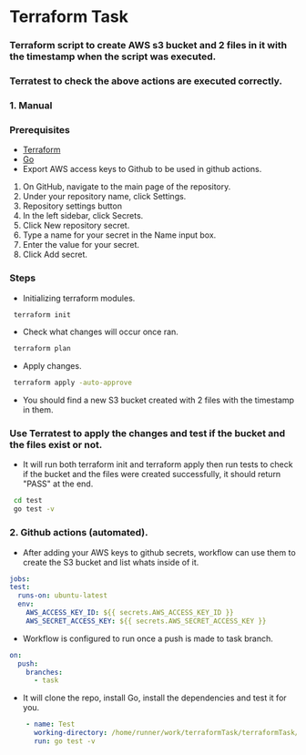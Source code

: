# Terraform Task

### Terraform script to create AWS s3 bucket and 2 files in it with the timestamp when the script was executed.
### Terratest to check the above actions are executed correctly.
### 1. Manual

### Prerequisites
* [Terraform](https://www.terraform.io/downloads.html)
* [Go](https://golang.org/dl/)
* Export AWS access keys to Github to be used in github actions.

1. On GitHub, navigate to the main page of the repository.
2. Under your repository name, click  Settings.
3. Repository settings button
4. In the left sidebar, click Secrets.
5. Click New repository secret.
6. Type a name for your secret in the Name input box.
7. Enter the value for your secret.
8. Click Add secret.


### Steps
* Initializing terraform modules.
 ```sh
  terraform init
  ``` 

* Check what changes will occur once ran.
 ```sh
  terraform plan
  ``` 
* Apply changes.
 ```sh
  terraform apply -auto-approve
  ``` 

* You should find a new S3 bucket created with 2 files with the timestamp in them.


### Use Terratest to apply the changes and test if the bucket and the files exist or not.
* It will run both terraform init and terraform apply then run tests to check if the bucket and the files were created successfully, it should return "PASS" at the end.
 ```sh
  cd test
  go test -v
  ```
  
### 2. Github actions (automated).
  
 * After adding your AWS keys to github secrets, workflow can use them to create the S3 bucket and list whats inside of it.
 
  ```yaml
jobs:
  test:
    runs-on: ubuntu-latest
    env:
      AWS_ACCESS_KEY_ID: ${{ secrets.AWS_ACCESS_KEY_ID }}
      AWS_SECRET_ACCESS_KEY: ${{ secrets.AWS_SECRET_ACCESS_KEY }}
```

* Workflow is configured to run once a push is made to task branch.
```yaml
on: 
  push:
    branches:
      - task
```


* It will clone the repo, install Go, install the dependencies and test it for you.

```yaml
    - name: Test
      working-directory: /home/runner/work/terraformTask/terraformTask/test
      run: go test -v
```

